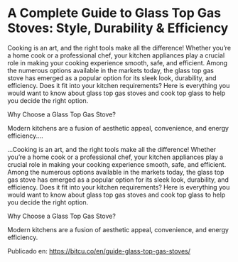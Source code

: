 # A Complete Guide to Glass Top Gas Stoves: Style, Durability & Efficiency

Cooking is an art, and the right tools make all the difference! Whether you’re a home cook or a professional chef, your kitchen appliances play a crucial role in making your cooking experience smooth, safe, and efficient. Among the numerous options available in the markets today, the glass top gas stove has emerged as a popular option for its sleek look, durability, and efficiency. Does it fit into your kitchen requirements? Here is everything you would want to know about glass top gas stoves and cook top glass to help you decide the right option.



Why Choose a Glass Top Gas Stove?



Modern kitchens are a fusion of aesthetic appeal, convenience, and energy efficiency....

...Cooking is an art, and the right tools make all the difference! Whether you’re a home cook or a professional chef, your kitchen appliances play a crucial role in making your cooking experience smooth, safe, and efficient. Among the numerous options available in the markets today, the glass top gas stove has emerged as a popular option for its sleek look, durability, and efficiency. Does it fit into your kitchen requirements? Here is everything you would want to know about glass top gas stoves and cook top glass to help you decide the right option.



Why Choose a Glass Top Gas Stove?



Modern kitchens are a fusion of aesthetic appeal, convenience, and energy efficiency.

Publicado en: https://bitcu.co/en/guide-glass-top-gas-stoves/